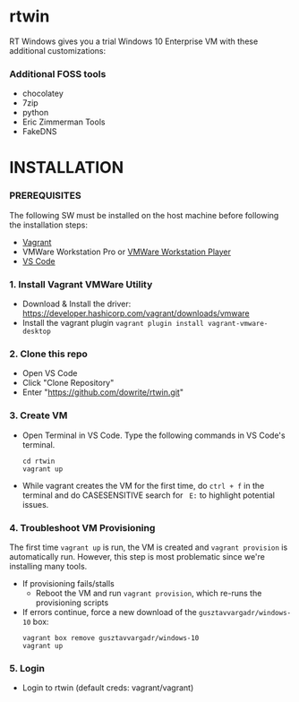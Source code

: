 # rtwin
RT Windows gives you a trial Windows 10 Enterprise VM with these additional customizations:

### Additional FOSS tools
  - chocolatey
  - 7zip
  - python
  - Eric Zimmerman Tools
  - FakeDNS

# INSTALLATION
### PREREQUISITES
The following SW must be installed on the host machine before following the installation steps: 
  - [Vagrant](https://developer.hashicorp.com/vagrant/downloads)
  - VMWare Workstation Pro or [VMWare Workstation Player](https://www.vmware.com/content/vmware/vmware-published-sites/us/products/workstation-player.html)
  - [VS Code](https://code.visualstudio.com/download)

### 1. Install Vagrant VMWare Utility
  - Download & Install the driver: https://developer.hashicorp.com/vagrant/downloads/vmware
  - Install the vagrant plugin `vagrant plugin install vagrant-vmware-desktop`

### 2. Clone this repo
  - Open VS Code
  - Click "Clone Repository"
  - Enter "https://github.com/dowrite/rtwin.git"

### 3. Create VM
  - Open Terminal in VS Code. Type the following commands in VS Code's terminal.
    ```
    cd rtwin
    vagrant up
    ```
  - While vagrant creates the VM for the first time, do `ctrl + f` in the terminal and do CASESENSITIVE search for ` E:` to highlight potential issues.
    
### 4. Troubleshoot VM Provisioning
The first time `vagrant up` is run, the VM is created and `vagrant provision` is automatically run. However, this step is most problematic since we're installing many tools. 
  - If provisioning fails/stalls
    - Reboot the VM and run `vagrant provision`, which re-runs the provisioning scripts
  - If errors continue, force a new download of the `gusztavvargadr/windows-10` box:
    ```
    vagrant box remove gusztavvargadr/windows-10
    vagrant up
    ``` 
### 5. Login
  - Login to rtwin (default creds: vagrant/vagrant)

